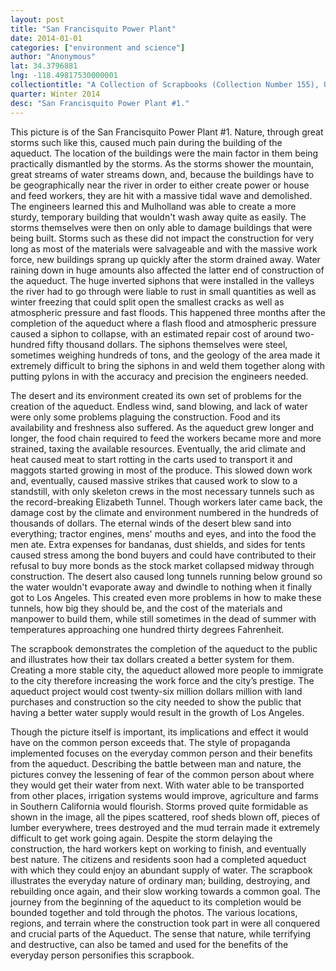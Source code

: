 ```yaml
---
layout: post
title: "San Francisquito Power Plant"
date: 2014-01-01
categories: ["environment and science"]
author: "Anonymous"
lat: 34.3796881
lng: -118.49817530000001
collectiontitle: "A Collection of Scrapbooks (Collection Number 155), UCLA Library Special Collections"
quarter: Winter 2014
desc: "San Francisquito Power Plant #1."
---
```

This picture is of the San Francisquito Power Plant #1. Nature, through great storms such like this, caused much pain during the building of the aqueduct. The location of the buildings were the main factor in them being practically dismantled by the storms. As the storms shower the mountain, great streams of water streams down, and, because the buildings have to be geographically near the river in order to either create power or house and feed workers, they are hit with a massive tidal wave and demolished. The engineers learned this and Mulholland was able to create a more sturdy, temporary building that wouldn't wash away quite as easily. The storms themselves were then on only able to damage buildings that were being built. Storms such as these did not impact the construction for very long as most of the materials were salvageable and with the massive work force, new buildings sprang up quickly after the storm drained away. Water raining down in huge amounts also affected the latter end of construction of the aqueduct. The huge inverted siphons that were installed in the valleys the river had to go through were liable to rust in small quantities as well as winter freezing that could split open the smallest cracks as well as atmospheric pressure and fast floods. This happened three months after the completion of the aqueduct where a flash flood and atmospheric pressure caused a siphon to collapse, with an estimated repair cost of around two-hundred fifty thousand dollars. The siphons themselves were steel, sometimes weighing hundreds of tons, and the geology of the area made it extremely difficult to bring the siphons in and weld them together along with putting pylons in with the accuracy and precision the engineers needed.

The desert and its environment created its own set of problems for the creation of the aqueduct. Endless wind, sand blowing, and lack of water were only some problems plaguing the construction. Food and its availability and freshness also suffered. As the aqueduct grew longer and longer, the food chain required to feed the workers became more and more strained, taxing the available resources. Eventually, the arid climate and heat caused meat to start rotting in the carts used to transport it and maggots started growing in most of the produce. This slowed down work and, eventually, caused massive strikes that caused work to slow to a standstill, with only skeleton crews in the most necessary tunnels such as the record-breaking Elizabeth Tunnel. Though workers later came back, the damage cost by the climate and environment numbered in the hundreds of thousands of dollars. The eternal winds of the desert blew sand into everything; tractor engines, mens' mouths and eyes, and into the food the men ate. Extra expenses for bandanas, dust shields, and sides for tents caused stress among the bond buyers and could have contributed to their refusal to buy more bonds as the stock market collapsed midway through construction. The desert also caused long tunnels running below ground so the water wouldn't evaporate away and dwindle to nothing when it finally got to Los Angeles. This created even more problems in how to make these tunnels, how big they should be, and the cost of the materials and manpower to build them, while still sometimes in the dead of summer with temperatures approaching one hundred thirty degrees Fahrenheit.

The scrapbook demonstrates the completion of the aqueduct to the public and illustrates how their tax dollars created a better system for them. Creating a more stable city, the aqueduct allowed more people to immigrate to the city therefore increasing the work force and the city’s prestige. The aqueduct project would cost twenty-six million dollars million with land purchases and construction so the city needed to show the public that having a better water supply would result in the growth of Los Angeles.

Though the picture itself is important, its implications and effect it would have on the common person exceeds that. The style of propaganda implemented focuses on the everyday common person and their benefits from the aqueduct. Describing the battle between man and nature, the pictures convey the lessening of fear of the common person about where they would get their water from next. With water able to be transported from other places, irrigation systems would improve, agriculture and farms in Southern California would flourish. Storms proved quite formidable as shown in the image, all the pipes scattered, roof sheds blown off, pieces of lumber everywhere, trees destroyed and the mud terrain made it extremely difficult to get work going again. Despite the storm delaying the construction, the hard workers kept on working to finish, and eventually best nature. The citizens and residents soon had a completed aqueduct with which they could enjoy an abundant supply of water. The scrapbook illustrates the everyday nature of ordinary man; building, destroying, and rebuilding once again, and their slow working towards a common goal. The journey from the beginning of the aqueduct to its completion would be bounded together and told through the photos. The various locations, regions, and terrain where the construction took part in were all conquered and crucial parts of the Aqueduct. The sense that nature, while terrifying and destructive, can also be tamed and used for the benefits of the everyday person personifies this scrapbook.
